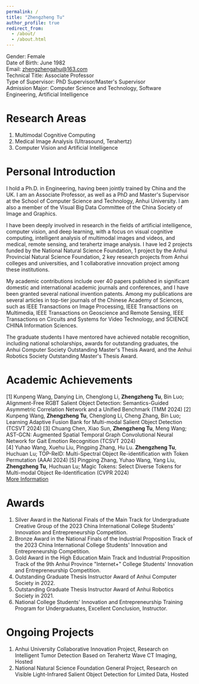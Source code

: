 ```yaml
---
permalink: /
title: "Zhengzheng Tu"
author_profile: true
redirect_from:
  - /about/
  - /about.html
---
```


Gender: Female<br>
Date of Birth: June 1982<br>
Email: zhengzhengahu@163.com<br>
Technical Title: Associate Professor<br>
Type of Supervisor: PhD Supervisor/Master's Supervisor<br>
Admission Major: Computer Science and Technology, Software Engineering, Artificial Intelligence

# Research Areas

1. Multimodal Cognitive Computing
2. Medical Image Analysis (Ultrasound, Terahertz)
3. Computer Vision and Artificial Intelligence

# Personal Introduction

<p>I hold a Ph.D. in Engineering, having been jointly trained by China and the UK. I am an Associate Professor, as well as a PhD and Master's Supervisor at the School of Computer Science and Technology, Anhui University. I am also a member of the Visual Big Data Committee of the China Society of Image and Graphics.

I have been deeply involved in research in the fields of artificial intelligence, computer vision, and deep learning, with a focus on visual cognitive computing, intelligent analysis of multimodal images and videos, and medical, remote sensing, and terahertz image analysis. I have led 2 projects funded by the National Natural Science Foundation, 1 project by the Anhui Provincial Natural Science Foundation, 2 key research projects from Anhui colleges and universities, and 1 collaborative innovation project among these institutions.

My academic contributions include over 40 papers published in significant domestic and international academic journals and conferences, and I have been granted several national invention patents. Among my publications are several articles in top-tier journals of the Chinese Academy of Sciences, such as IEEE Transactions on Image Processing, IEEE Transactions on Multimedia, IEEE Transactions on Geoscience and Remote Sensing, IEEE Transactions on Circuits and Systems for Video Technology, and SCIENCE CHINA Information Sciences.

The graduate students I have mentored have achieved notable recognition, including national scholarships, awards for outstanding graduates, the Anhui Computer Society Outstanding Master's Thesis Award, and the Anhui Robotics Society Outstanding Master's Thesis Award.</p>

# Academic Achievements

[1] Kunpeng Wang, Danying Lin, Chenglong Li, **Zhengzheng Tu**, Bin Luo; Alignment-Free RGBT Salient Object Detection: Semantics-Guided Asymmetric Correlation Network and a Unified Benchmark (TMM 2024)
[2] Kunpeng Wang, **Zhengzheng Tu**, Chenglong Li, Cheng Zhang, Bin Luo; Learning Adaptive Fusion Bank for Multi-modal Salient Object Detection (TCSVT 2024)
[3] Chuang Chen, Xiao Sun, **Zhengzheng Tu**, Meng Wang; AST-GCN: Augmented Spatial Temporal Graph Convolutional Neural Network for Gait Emotion Recognition (TCSVT 2024) <br>
[4] Yuhao Wang, Xuehu Liu, Pingping Zhang, Hu Lu. **Zhengzheng Tu**, Huchuan Lu; TOP-ReID: Multi-Spectral Object Re-identification with Token Permutation (AAAI 2024)
[5] Pingping Zhang, Yuhao Wang, Yang Liu, **Zhengzheng Tu**, Huchuan Lu; Magic Tokens: Select Diverse Tokens for Multi-modal Object Re-Identification (CVPR 2024)<br>
[More Information](https://tzz-ahu.github.io/publications/)

# Awards

1. Silver Award in the National Finals of the Main Track for Undergraduate Creative Group of the 2023 China International College Students' Innovation and Entrepreneurship Competition.
2. Bronze Award in the National Finals of the Industrial Proposition Track of the 2023 China International College Students' Innovation and Entrepreneurship Competition.
3. Gold Award in the High Education Main Track and Industrial Proposition Track of the 9th Anhui Province "Internet+" College Students' Innovation and Entrepreneurship Competition.
4. Outstanding Graduate Thesis Instructor Award of Anhui Computer Society in 2022.
5. Outstanding Graduate Thesis Instructor Award of Anhui Robotics Society in 2021.
6. National College Students' Innovation and Entrepreneurship Training Program for Undergraduates, Excellent Conclusion, Instructor.

# Ongoing Projects

1. Anhui University Collaborative Innovation Project, Research on Intelligent Tumor Detection Based on Terahertz Wave CT Imaging, Hosted
2. National Natural Science Foundation General Project, Research on Visible Light-Infrared Salient Object Detection for Limited Data, Hosted
